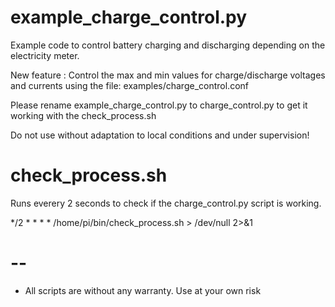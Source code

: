         
# example_charge_control.py        
Example code to control battery charging and discharging depending on the electricity meter. 

New feature : Control the max and min values for charge/discharge voltages and currents using the file: examples/charge_control.conf

Please rename example_charge_control.py to charge_control.py to get it working with the check_process.sh

Do not use without adaptation to local conditions and under supervision! 

# check_process.sh

Runs everery 2 seconds to check if the charge_control.py script is working.

*/2 * * * * /home/pi/bin/check_process.sh > /dev/null 2>&1

# --

- All scripts are without any warranty. Use at your own risk
